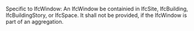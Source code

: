 Specific to IfcWindow: An IfcWindow be containied in IfcSite, IfcBuilding, IfcBuildingStory, or IfcSpace. It shall not be provided, if the IfcWindow is part of an aggregation.